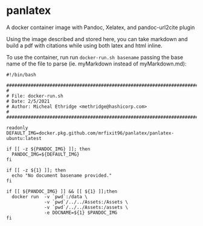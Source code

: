 # panlatex
A docker container image with Pandoc, Xelatex, and pandoc-url2cite plugin

Using the image described and stored here, you can take markdown and build a pdf
with citations while using both latex and html inline.

To use the container, run  run `docker-run.sh basename` passing the base name of
the file to parse (ie. myMarkdown instead of myMarkdown.md):

```shell
#!/bin/bash

###################################################################################
#
# File: docker-run.sh
# Date: 2/5/2021
# Author: Micheal Ethridge <methridge@hashicorp.com>
#
##################################################################################

readonly DEFAULT_IMG=docker.pkg.github.com/mrfixit96/panlatex/panlatex-ubuntu:latest

if [[ -z ${PANDOC_IMG} ]]; then
  PANDOC_IMG=${DEFAULT_IMG}
fi

if [[ -z ${1} ]]; then
  echo "No document basename provided."
fi

if [[ ${PANDOC_IMG} ]] && [[ ${1} ]];then
  docker run  -v `pwd`:/data \
              -v `pwd`/../../Assets:/Assets \
              -v `pwd`/../../Assets:/assets \
              -e DOCNAME=${1} $PANDOC_IMG
fi

```

